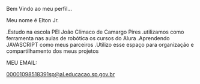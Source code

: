 Bem Vindo ao meu perfil...

Meu nome é Elton Jr.

.Estudo na escola PEI João Clímaco de Camargo Pires
.utilizamos como ferramenta nas aulas de robótica os cursos do Alura
.Aprendendo JAVASCRIPT como meus parceiros
.Utilizo esse espaço para organização e compartilhamento dos meus projetos


MEU EMAIL:

00001098518391sp@al.educacao.sp.gov.br
